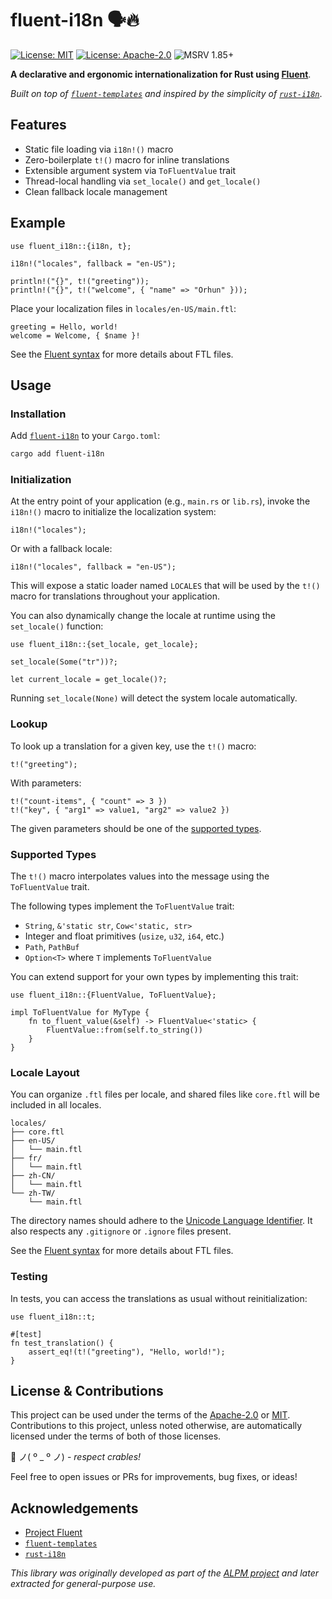 # fluent-i18n 🗣️🔥

[![License: MIT](https://img.shields.io/badge/License-MIT-blue.svg)](https://opensource.org/licenses/MIT)
[![License: Apache-2.0](https://img.shields.io/badge/License-Apache-blue.svg)](https://opensource.org/license/apache-2-0)
![MSRV 1.85+](https://img.shields.io/badge/MSRV-1.85+-red.svg)

**A declarative and ergonomic internationalization for Rust using [Fluent]**.

_Built on top of [`fluent-templates`] and inspired by the simplicity of [`rust-i18n`]_.

## Features

- Static file loading via `i18n!()` macro
- Zero-boilerplate `t!()` macro for inline translations
- Extensible argument system via `ToFluentValue` trait
- Thread-local handling via `set_locale()` and `get_locale()`
- Clean fallback locale management

## Example

```rust,ignore
use fluent_i18n::{i18n, t};

i18n!("locales", fallback = "en-US");

println!("{}", t!("greeting"));
println!("{}", t!("welcome", { "name" => "Orhun" }));
```

Place your localization files in `locales/en-US/main.ftl`:

```fluent
greeting = Hello, world!
welcome = Welcome, { $name }!
```

See the [Fluent syntax] for more details about FTL files.

## Usage

### Installation

Add [`fluent-i18n`] to your `Cargo.toml`:

```bash
cargo add fluent-i18n
```

### Initialization

At the entry point of your application (e.g., `main.rs` or `lib.rs`), invoke the `i18n!()` macro to initialize the localization system:

```rust,ignore
i18n!("locales");
```

Or with a fallback locale:

```rust,ignore
i18n!("locales", fallback = "en-US");
```

This will expose a static loader named `LOCALES` that will be used by the `t!()` macro for translations throughout your application.

You can also dynamically change the locale at runtime using the `set_locale()` function:

```rust,ignore
use fluent_i18n::{set_locale, get_locale};

set_locale(Some("tr"))?;

let current_locale = get_locale()?;
```

Running `set_locale(None)` will detect the system locale automatically.

### Lookup

To look up a translation for a given key, use the `t!()` macro:

```rust,ignore
t!("greeting");
```

With parameters:

```rust,ignore
t!("count-items", { "count" => 3 })
t!("key", { "arg1" => value1, "arg2" => value2 })
```

The given parameters should be one of the [supported types](#supported-types).

### Supported Types

The `t!()` macro interpolates values into the message using the `ToFluentValue` trait.

The following types implement the `ToFluentValue` trait:

- `String`, `&'static str`, `Cow<'static, str>`
- Integer and float primitives (`usize`, `u32`, `i64`, etc.)
- `Path`, `PathBuf`
- `Option<T>` where `T` implements `ToFluentValue`

You can extend support for your own types by implementing this trait:

```rust,ignore
use fluent_i18n::{FluentValue, ToFluentValue};

impl ToFluentValue for MyType {
    fn to_fluent_value(&self) -> FluentValue<'static> {
        FluentValue::from(self.to_string())
    }
}
```

### Locale Layout

You can organize `.ftl` files per locale, and shared files like `core.ftl` will be included in all locales.

```text
locales/
├── core.ftl
├── en-US/
│   └── main.ftl
├── fr/
│   └── main.ftl
├── zh-CN/
│   └── main.ftl
└── zh-TW/
    └── main.ftl
```

The directory names should adhere to the [Unicode Language Identifier]. It also respects any `.gitignore` or `.ignore` files present.

See the [Fluent syntax] for more details about FTL files.

### Testing

In tests, you can access the translations as usual without reinitialization:

```rust,ignore
use fluent_i18n::t;

#[test]
fn test_translation() {
    assert_eq!(t!("greeting"), "Hello, world!");
}
```

## License & Contributions

This project can be used under the terms of the [Apache-2.0] or [MIT].
Contributions to this project, unless noted otherwise, are automatically licensed under the terms of both of those licenses.

🦀 ノ( º \_ º ノ) - _respect crables!_

Feel free to open issues or PRs for improvements, bug fixes, or ideas!

## Acknowledgements

- [Project Fluent][Fluent]
- [`fluent-templates`]
- [`rust-i18n`]

_This library was originally developed as part of the [ALPM project] and later extracted for general-purpose use._

[Fluent]: https://projectfluent.org
[Fluent syntax]: https://projectfluent.org/fluent/guide/
[`fluent-templates`]: https://github.com/XAMPPRocky/fluent-templates
[`rust-i18n`]: https://github.com/longbridge/rust-i18n
[`fluent-i18n`]: https://crates.io/crates/fluent-i18n
[ALPM project]: https://gitlab.archlinux.org/archlinux/alpm
[Unicode Language Identifier]: https://docs.rs/unic-langid
[Apache-2.0]: https://opensource.org/license/apache-2-0
[MIT]: https://opensource.org/licenses/MIT
